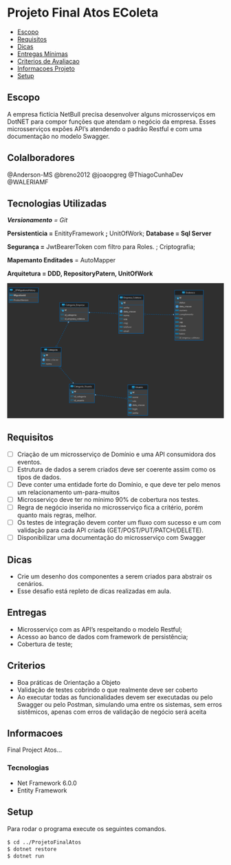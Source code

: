 # Projeto Final Atos EColeta #

* [Escopo](#escopo)
* [Requisitos](#requisitos)
* [Dicas](#dicas)
* [Entregas Mínimas](#entregas)
* [Criterios de Avaliacao](#criterios)
* [Informacoes Projeto](#informacoes)
* [Setup](#setup)

## Escopo

A empresa fictícia NetBull precisa desenvolver alguns microsserviços em DotNET
para compor funções que atendam o negócio da empresa.
Esses microsserviços expões API’s atendendo o padrão Restful e com uma documentação no modelo
Swagger.


## Colalboradores ##
@Anderson-MS
@breno2012
@joaopgreg
@ThiagoCunhaDev
@WALERIAMF

## Tecnologias Utilizadas

***Versionamento** = Git*

**Persistenticia =** EnitityFramework **;** UnitOfWork;
**Database = Sql Server**

**Segurança =** JwtBearerToken com filtro para Roles. ; Criptografia;

**Mapemanto Enditades** = AutoMapper

**Arquitetura = DDD, RepositoryPatern, UnitOfWork**

![Alt text](/diagrama.png?raw=true "Optional Title")

## Requisitos

* [ ] Criação de um microsserviço de Domínio e uma API consumidora dos eventos.
* [ ] Estrutura de dados a serem criados deve ser coerente assim como os tipos de dados.
* [ ] Deve conter uma entidade forte do Domínio, e que deve ter pelo menos um relacionamento um-para-muitos
* [ ] Microsserviço deve ter no mínimo 90% de cobertura nos testes.
* [ ] Regra de negócio inserida no microsserviço fica a critério, porém quanto mais regras, melhor.
* [ ] Os testes de integração devem conter um fluxo com sucesso e um com validação para cada API criada (GET/POST/PUT/PATCH/DELETE).
* [ ] Disponibilizar uma documentação do microsserviço com Swagger

## Dicas

* Crie um desenho dos componentes a serem criados para abstrair os cenários.
* Esse desafio está repleto de dicas realizadas em aula.

## Entregas

* Microsserviço com as API’s respeitando o modelo Restful;
* Acesso ao banco de dados com framework de persistência;
* Cobertura de teste;

## Criterios

* Boa práticas de Orientação a Objeto
* Validação de testes cobrindo o que realmente deve ser coberto
* Ao executar todas as funcionalidades devem ser executadas ou pelo Swagger ou pelo Postman, simulando uma  entre os sistemas, sem erros sistêmicos, apenas com erros de validação de negócio será aceita

## Informacoes

Final Project Atos...

### Tecnologias

* Net Framework 6.0.0
* Entity Framework

## Setup

Para rodar o programa execute os seguintes comandos.

```
$ cd ../ProjetoFinalAtos
$ dotnet restore
$ dotnet run 
```
